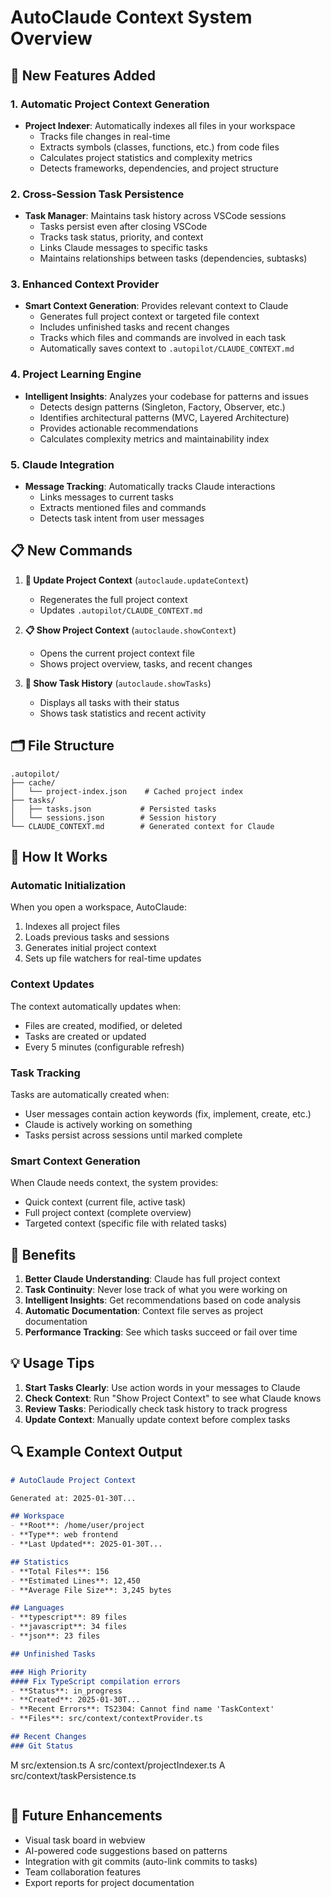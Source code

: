 # AutoClaude Context System Overview

## 🚀 New Features Added

### 1. **Automatic Project Context Generation**
- **Project Indexer**: Automatically indexes all files in your workspace
  - Tracks file changes in real-time
  - Extracts symbols (classes, functions, etc.) from code files
  - Calculates project statistics and complexity metrics
  - Detects frameworks, dependencies, and project structure

### 2. **Cross-Session Task Persistence**
- **Task Manager**: Maintains task history across VSCode sessions
  - Tasks persist even after closing VSCode
  - Tracks task status, priority, and context
  - Links Claude messages to specific tasks
  - Maintains relationships between tasks (dependencies, subtasks)

### 3. **Enhanced Context Provider**
- **Smart Context Generation**: Provides relevant context to Claude
  - Generates full project context or targeted file context
  - Includes unfinished tasks and recent changes
  - Tracks which files and commands are involved in each task
  - Automatically saves context to `.autopilot/CLAUDE_CONTEXT.md`

### 4. **Project Learning Engine**
- **Intelligent Insights**: Analyzes your codebase for patterns and issues
  - Detects design patterns (Singleton, Factory, Observer, etc.)
  - Identifies architectural patterns (MVC, Layered Architecture)
  - Provides actionable recommendations
  - Calculates complexity metrics and maintainability index

### 5. **Claude Integration**
- **Message Tracking**: Automatically tracks Claude interactions
  - Links messages to current tasks
  - Extracts mentioned files and commands
  - Detects task intent from user messages

## 📋 New Commands

1. **🔄 Update Project Context** (`autoclaude.updateContext`)
   - Regenerates the full project context
   - Updates `.autopilot/CLAUDE_CONTEXT.md`

2. **📋 Show Project Context** (`autoclaude.showContext`)
   - Opens the current project context file
   - Shows project overview, tasks, and recent changes

3. **📝 Show Task History** (`autoclaude.showTasks`)
   - Displays all tasks with their status
   - Shows task statistics and recent activity

## 🗂️ File Structure

```
.autopilot/
├── cache/
│   └── project-index.json    # Cached project index
├── tasks/
│   ├── tasks.json           # Persisted tasks
│   └── sessions.json        # Session history
└── CLAUDE_CONTEXT.md        # Generated context for Claude
```

## 🔧 How It Works

### Automatic Initialization
When you open a workspace, AutoClaude:
1. Indexes all project files
2. Loads previous tasks and sessions
3. Generates initial project context
4. Sets up file watchers for real-time updates

### Context Updates
The context automatically updates when:
- Files are created, modified, or deleted
- Tasks are created or updated
- Every 5 minutes (configurable refresh)

### Task Tracking
Tasks are automatically created when:
- User messages contain action keywords (fix, implement, create, etc.)
- Claude is actively working on something
- Tasks persist across sessions until marked complete

### Smart Context Generation
When Claude needs context, the system provides:
- Quick context (current file, active task)
- Full project context (complete overview)
- Targeted context (specific file with related tasks)

## 🎯 Benefits

1. **Better Claude Understanding**: Claude has full project context
2. **Task Continuity**: Never lose track of what you were working on
3. **Intelligent Insights**: Get recommendations based on code analysis
4. **Automatic Documentation**: Context file serves as project documentation
5. **Performance Tracking**: See which tasks succeed or fail over time

## 💡 Usage Tips

1. **Start Tasks Clearly**: Use action words in your messages to Claude
2. **Check Context**: Run "Show Project Context" to see what Claude knows
3. **Review Tasks**: Periodically check task history to track progress
4. **Update Context**: Manually update context before complex tasks

## 🔍 Example Context Output

```markdown
# AutoClaude Project Context

Generated at: 2025-01-30T...

## Workspace
- **Root**: /home/user/project
- **Type**: web frontend
- **Last Updated**: 2025-01-30T...

## Statistics
- **Total Files**: 156
- **Estimated Lines**: 12,450
- **Average File Size**: 3,245 bytes

## Languages
- **typescript**: 89 files
- **javascript**: 34 files
- **json**: 23 files

## Unfinished Tasks

### High Priority
#### Fix TypeScript compilation errors
- **Status**: in_progress
- **Created**: 2025-01-30T...
- **Recent Errors**: TS2304: Cannot find name 'TaskContext'
- **Files**: src/context/contextProvider.ts

## Recent Changes
### Git Status
```
M src/extension.ts
A src/context/projectIndexer.ts
A src/context/taskPersistence.ts
```
```

## 🚧 Future Enhancements

- Visual task board in webview
- AI-powered code suggestions based on patterns
- Integration with git commits (auto-link commits to tasks)
- Team collaboration features
- Export reports for project documentation
